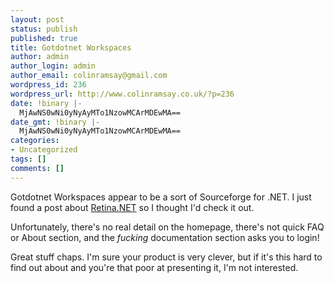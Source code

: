 ```yaml
---
layout: post
status: publish
published: true
title: Gotdotnet Workspaces
author: admin
author_login: admin
author_email: colinramsay@gmail.com
wordpress_id: 236
wordpress_url: http://www.colinramsay.co.uk/?p=236
date: !binary |-
  MjAwNS0wNi0yNyAyMTo1NzowMCArMDEwMA==
date_gmt: !binary |-
  MjAwNS0wNi0yNyAyMTo1NzowMCArMDEwMA==
categories:
- Uncategorized
tags: []
comments: []
---
```

<p>Gotdotnet Workspaces appear to be a sort of Sourceforge for .NET. I just found a post about <a href="http://weblogs.asp.net/andresv/archive/2005/06/27/415974.aspx">Retina.NET</a> so I thought I'd check it out.</p>
<p>Unfortunately, there's no real detail on the homepage, there's not quick FAQ or About section, and the <em>fucking</em> documentation section asks you to login!</p>
<p>Great stuff chaps. I'm sure your product is very clever, but if it's this hard to find out about and you're that poor at presenting it, I'm not interested.</p>
